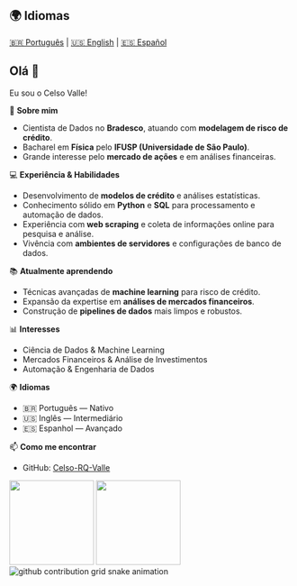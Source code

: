 ## 🌍 Idiomas
[🇧🇷 Português](README_pt.md) | [🇺🇸 English](README.md) | [🇪🇸 Español](README_es.md)

## Olá 👋

Eu sou o Celso Valle!  

🎯 **Sobre mim**  
- Cientista de Dados no **Bradesco**, atuando com **modelagem de risco de crédito**.  
- Bacharel em **Física** pelo **IFUSP (Universidade de São Paulo)**.  
- Grande interesse pelo **mercado de ações** e em análises financeiras.  

💻 **Experiência & Habilidades**  
- Desenvolvimento de **modelos de crédito** e análises estatísticas.  
- Conhecimento sólido em **Python** e **SQL** para processamento e automação de dados.  
- Experiência com **web scraping** e coleta de informações online para pesquisa e análise.  
- Vivência com **ambientes de servidores** e configurações de banco de dados.  

📚 **Atualmente aprendendo**  
- Técnicas avançadas de **machine learning** para risco de crédito.  
- Expansão da expertise em **análises de mercados financeiros**.  
- Construção de **pipelines de dados** mais limpos e robustos.  

📊 **Interesses**  
- Ciência de Dados & Machine Learning  
- Mercados Financeiros & Análise de Investimentos  
- Automação & Engenharia de Dados  

🌍 **Idiomas**  
- 🇧🇷 Português — Nativo  
- 🇺🇸 Inglês — Intermediário
- 🇪🇸 Espanhol — Avançado  

📫 **Como me encontrar**  
- GitHub: [Celso-RQ-Valle](https://github.com/Celso-RQ-Valle)  

<div align="left">
  <img height="150em" src="https://github-readme-stats.vercel.app/api?username=Celso-RQ-Valle&hide=contribs,prs&show_icons=true&theme=tokyonight"/>
  <img height="150em" src="https://github-readme-stats.vercel.app/api/top-langs/?username=Celso-RQ-Valle&layout=compact&theme=tokyonight"/>
</div>

<picture align="center">
  <source media="(prefers-color-scheme: dark)" srcset="https://raw.githubusercontent.com/Celso-RQ-Valle/Celso-RQ-Valle/output/github-contribution-grid-snake-dark.svg">
  <source media="(prefers-color-scheme: light)" srcset="https://raw.githubusercontent.com/Celso-RQ-Valle/Celso-RQ-Valle/output/github-contribution-grid-snake-dark.svg">
  <img align="center" alt="github contribution grid snake animation" src="https://raw.githubusercontent.com/Celso-RQ-Valle/output/github-contribution-grid-snake.svg">
</picture>
